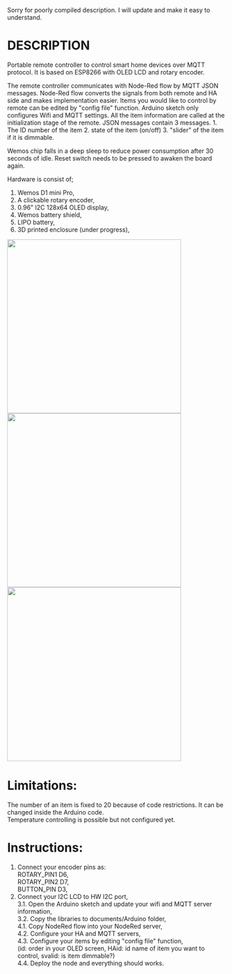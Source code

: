 


Sorry for poorly compiled description. I will update and make it easy to understand.  

# DESCRIPTION 

Portable remote controller to control smart home devices over MQTT protocol. It is based on ESP8266 with OLED LCD and rotary encoder.

The remote controller communicates with Node-Red flow by MQTT JSON messages. Node-Red flow converts the signals from both remote and HA side and makes implementation easier. Items you would like to control by remote can be edited by "config file" function. Arduino sketch only configures Wifi and MQTT settings. All the item information are called at the initialization stage of the remote.
JSON messages contain 3 messages. 1. The ID number of the item 2. state of the item (on/off) 3. "slider" of the item if it is dimmable. 

Wemos chip falls in a deep sleep to reduce power consumption after 30 seconds of idle. Reset switch needs to be pressed to awaken the board again.

Hardware is consist of;
1. Wemos D1 mini Pro,
2. A clickable rotary encoder,
3. 0.96" I2C 128x64 OLED display,
4. Wemos battery shield,
5. LIPO battery,
6. 3D printed enclosure (under progress),

<img src="https://github.com/erdikusdemir/smarthome-wifi-remote/blob/master/remote_sizing.jpg" width="400">
<img src="https://github.com/erdikusdemir/smarthome-wifi-remote/blob/master/remote_extended.jpg" width="400">
<img src="https://github.com/erdikusdemir/smarthome-wifi-remote/blob/master/remote_wemos.jpg" width="400">

# Limitations:  
The number of an item is fixed to 20 because of code restrictions. It can be changed inside the Arduino code.  
Temperature controlling is possible but not configured yet.

# Instructions:  
1. Connect your encoder pins as:  
ROTARY_PIN1  D6,  
ROTARY_PIN2 D7,  
BUTTON_PIN  D3,  
2. Connect your I2C LCD to HW I2C port,  
3.1. Open the Arduino sketch and update your wifi and MQTT server information,  
3.2. Copy the libraries to documents/Arduino folder,  
4.1. Copy NodeRed flow into your NodeRed server,  
4.2. Configure your HA and MQTT servers,  
4.3. Configure your items by editing "config file" function,  
(id: order in your OLED screen, HAid: id name of item you want to control, svalid: is item dimmable?)  
4.4. Deploy the node and everything should works.
